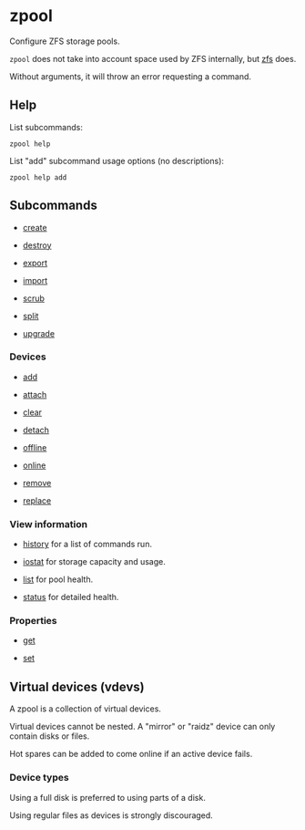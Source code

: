 # zpool

Configure ZFS storage pools.

`zpool` does not take into account space used by ZFS internally, but
[zfs](../zfs/) does.

Without arguments, it will throw an error requesting a command.


## Help

List subcommands:

	zpool help

List "add" subcommand usage options (no descriptions):

	zpool help add


## Subcommands

- [create](./create/)

- [destroy](./destroy/)

- [export](./export/)

- [import](./import/)

- [scrub](./scrub/)

- [split](./split/)

- [upgrade](./upgrade/)


### Devices

- [add](./add/)

- [attach](./attach/)

- [clear](./clear/)

- [detach](./detach/)

- [offline](./offline/)

- [online](./online/)

- [remove](./remove/)

- [replace](./replace/)


### View information

- [history](./history/) for a list of commands run.

- [iostat](./iostat/) for storage capacity and usage.

- [list](./list/) for pool health.

- [status](./status/) for detailed health.


### Properties

- [get](./get/)

- [set](./set/)


## Virtual devices (vdevs)

A zpool is a collection of virtual devices.

Virtual devices cannot be nested.
A "mirror" or "raidz" device can only contain disks or files.

Hot spares can be added to come online if an active device fails.


### Device types

Using a full disk is preferred to using parts of a disk.

Using regular files as devices is strongly discouraged.
